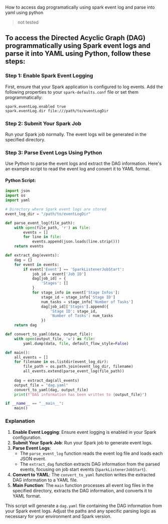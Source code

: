How to access dag programatically using spark event log and parse into yaml using python
> not tested

## To access the Directed Acyclic Graph (DAG) programmatically using Spark event logs and parse it into YAML using Python, follow these steps:

### Step 1: Enable Spark Event Logging

First, ensure that your Spark application is configured to log events. Add the following properties to your `spark-defaults.conf` file or set them programmatically:

```properties
spark.eventLog.enabled true
spark.eventLog.dir file:///path/to/eventLogDir
```

### Step 2: Submit Your Spark Job

Run your Spark job normally. The event logs will be generated in the specified directory.

### Step 3: Parse Event Logs Using Python

Use Python to parse the event logs and extract the DAG information. Here's an example script to read the event log and convert it to YAML format.

#### Python Script:

```python
import json
import os
import yaml

# Directory where Spark event logs are stored
event_log_dir = "/path/to/eventLogDir"

def parse_event_log(file_path):
    with open(file_path, 'r') as file:
        events = []
        for line in file:
            events.append(json.loads(line.strip()))
    return events

def extract_dag(events):
    dag = {}
    for event in events:
        if event['Event'] == 'SparkListenerJobStart':
            job_id = event['Job ID']
            dag[job_id] = {
                'Stages': []
            }
            for stage_info in event['Stage Infos']:
                stage_id = stage_info['Stage ID']
                num_tasks = stage_info['Number of Tasks']
                dag[job_id]['Stages'].append({
                    'Stage ID': stage_id,
                    'Number of Tasks': num_tasks
                })
    return dag

def convert_to_yaml(data, output_file):
    with open(output_file, 'w') as file:
        yaml.dump(data, file, default_flow_style=False)

def main():
    all_events = []
    for filename in os.listdir(event_log_dir):
        file_path = os.path.join(event_log_dir, filename)
        all_events.extend(parse_event_log(file_path))
    
    dag = extract_dag(all_events)
    output_file = "dag.yaml"
    convert_to_yaml(dag, output_file)
    print(f"DAG information has been written to {output_file}")

if __name__ == "__main__":
    main()
```

### Explanation

1. **Enable Event Logging**: Ensure event logging is enabled in your Spark configuration.
2. **Submit Your Spark Job**: Run your Spark job to generate event logs.
3. **Parse Event Logs**:
    - The `parse_event_log` function reads the event log file and loads each JSON event.
    - The `extract_dag` function extracts DAG information from the parsed events, focusing on job start events (`SparkListenerJobStart`).
4. **Convert to YAML**: The `convert_to_yaml` function writes the extracted DAG information to a YAML file.
5. **Main Function**: The `main` function processes all event log files in the specified directory, extracts the DAG information, and converts it to YAML format.

This script will generate a `dag.yaml` file containing the DAG information from your Spark event logs. Adjust the paths and any specific parsing logic as necessary for your environment and Spark version.